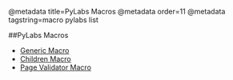@metadata title=PyLabs Macros
@metadata order=11
@metadata tagstring=macro pylabs list

[generic]: #/alkiradocs/MacroGeneric
[child]: #/alkiradocs/MacroChildren
[page]: #/alkiradocs/MacroPageValidator


##PyLabs Macros
* [Generic Macro][generic]
* [Children Macro][child]
* [Page Validator Macro][page]
